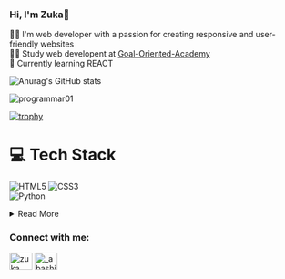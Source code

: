 ### Hi, I'm Zuka:wave:



:technologist: I'm web developer with a passion for creating responsive and user-friendly websites</br>
:student: Study web developent at [Goal-Oriented-Academy](https://www.facebook.com/nika11keshelava)<br/>
:thought_balloon: Currently learning REACT<br/>

![Anurag's GitHub stats](https://github.com/zukaabashidze)

<p align="left"> <img src="https://komarev.com/ghpvc/?username=programmar01&label=Profile%20views&color=0e75b6&style=flat" alt="programmar01" /> </p>

[![trophy](https://github-profile-trophy.vercel.app/?username=programmar01&theme=onedark)](https://github.com/ryo-ma/github-profile-trophy)

# :computer: Tech Stack
<!-- Badges from https://github.com/Ileriayo/markdown-badges -->
![HTML5](https://img.shields.io/badge/html5-%23E34F26.svg?style=for-the-badge&logo=html5&logoColor=white)
![CSS3](https://img.shields.io/badge/css3-%231572B6.svg?style=for-the-badge&logo=css3&logoColor=white)
<br/>
![Python](https://img.shields.io/badge/python-3670A0?style=for-the-badge&logo=python&logoColor=ffdd54)

<details>
    <summary>Read More</summary>

    currently I am 15 years old and learning
    how to become best leader and full stack
    developer in GOA (Goal-Oriented-Academy)

</details>

<h3 align="left">Connect with me:</h3>
<p align="left">
<a href="https://www.facebook.com/profile.php?id=100073901881415" target="blank"><img align="center" src="https://raw.githubusercontent.com/rahuldkjain/github-profile-readme-generator/master/src/images/icons/Social/facebook.svg" alt="zuka abashidze" height="30" width="40" /></a>
<a href="https://www.instagram.com/_abashidzeee_/" target="blank"><img align="center" src="https://raw.githubusercontent.com/rahuldkjain/github-profile-readme-generator/master/src/images/icons/Social/instagram.svg" alt="_abashidzeee_" height="30" width="40" /></a>
</p>
